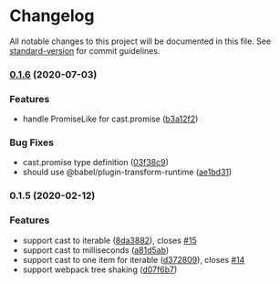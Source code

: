# Changelog

All notable changes to this project will be documented in this file. See [standard-version](https://github.com/conventional-changelog/standard-version) for commit guidelines.

### [0.1.6](https://github.com/NateScarlet/cast-unknown/compare/v0.1.5...v0.1.6) (2020-07-03)


### Features

* handle PromiseLike for cast.promise ([b3a12f2](https://github.com/NateScarlet/cast-unknown/commit/b3a12f2488660c6f25b958817a1eb8b9e187c62f))


### Bug Fixes

* cast.promise type definition ([03f38c9](https://github.com/NateScarlet/cast-unknown/commit/03f38c93240239c0e297588a6155c35c3597a61a))
* should use @babel/plugin-transform-runtime ([ae1bd31](https://github.com/NateScarlet/cast-unknown/commit/ae1bd31e3eeb121dda76b064916f4d3cf81bfcff))

### 0.1.5 (2020-02-12)


### Features

* support cast to iterable ([8da3882](https://github.com/NateScarlet/cast-unknown/commit/8da3882)), closes [#15](https://github.com/NateScarlet/cast-unknown/issues/15)
* support cast to milliseconds ([a81d5ab](https://github.com/NateScarlet/cast-unknown/commit/a81d5ab))
* support cast to one item for iterable ([d372809](https://github.com/NateScarlet/cast-unknown/commit/d372809)), closes [#14](https://github.com/NateScarlet/cast-unknown/issues/14)
* support webpack tree shaking ([d07f6b7](https://github.com/NateScarlet/cast-unknown/commit/d07f6b7))
